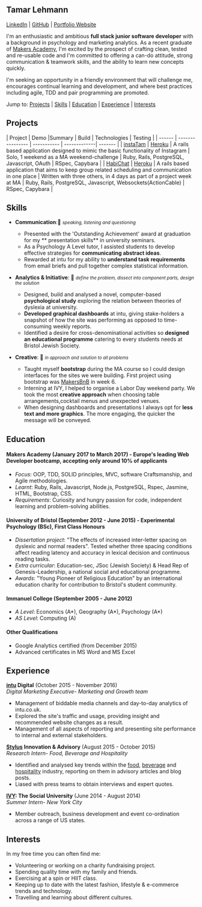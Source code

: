 ## Tamar Lehmann

[LinkedIn](https://www.linkedin.com/in/tamar-lehmann-770799a1/) | [GitHub](https://github.com/tamarlehmann) | [Portfolio Website](http://tamarlehmann.co.uk)              

I'm an enthusiastic and ambitious **full stack junior software developer** with a background in psychology and marketing analytics. As a recent graduate of [Makers Academy](http://www.makersacademy.com/), I'm excited by the prospect of crafting clean, tested and re-usable code and I'm committed to offering a can-do attitude, strong communication & teamwork skills, and the ability to learn new concepts quickly.

I'm seeking an opportunity in a friendly environment that will challenge me, encourages continual learning and development, and where best practices including agile, TDD and pair programming are promoted.

Jump to: [Projects](https://github.com/tamarlehmann/CV#projects) | [Skills](https://github.com/tamarlehmann/CV#skills) | [Education](https://github.com/tamarlehmann/CV#education) | [Experience](https://github.com/tamarlehmann/CV#experience) | [Interests](https://github.com/tamarlehmann/CV#interests)

## Projects

| Project | Demo |Summary | Build | Technologies | Testing |
|  ------ |  ---------------- | ----------- | -------------| ------- |
| [instaTam](https://github.com/tamarlehmann/instagram-challenge) | [Heroku](http://instatam.herokuapp.com) | A rails based application designed to mimic the basic functionality of Instagram | Solo, 1 weekend as a MA weekend-challenge | Ruby, Rails, PostgreSQL, Javascript, OAuth | RSpec, Capybara |
| [HabiChat](https://github.com/laurenrosie/HabiChat) | [Heroku](https://habichat.herokuapp.com) | A rails based application that aims to keep group related scheduling and communication in one place | Written with three others, in 4 days as part of a project week at MA | Ruby, Rails, PostgreSQL, Javascript, Websockets(ActionCable) | RSpec, Capybara |



## Skills

- **Communication**:💪 <small> *speaking, listening and questioning* </small>

  - Presented with the 'Outstanding Achievement' award at graduation for my ** presentation skills** in university seminars.
  - As a Psychology A Level tutor, I assisted students to develop effective strategies for **communicating abstract ideas**.
  - Rewarded at intu for my ability to **understand task requirements** from email briefs and pull together complex statistical information.


- **Analytics & Initiative**: 💪 <small> *define the problem, dissect into component parts, design the solution*  </small>

  - Designed, build and analysed a novel, computer-based **psychological study** exploring the relation between theories of dyslexia at university.
  - **Developed graphical dashboards** at intu, giving stake-holders a snapshot of how the site was performing as opposed to time-consuming weekly reports.
  - Identified a desire for cross-denominational activities so **designed an educational programme** catering to every students needs at Bristol Jewish Society.


- **Creative**: 💪 <small> *in approach and solution to all problems* </small>
  - Taught myself **bootstrap** during the MA course so I could design interfaces for the sites we were building. First project using bootstrap was [MakersBnB](https://github.com/dylanrhodius/MakersBnB-challenge) in week 6.
  - Interning at IVY, I helped to organise a Labor Day weekend party. We took the most **creative approach** when choosing table arrangements,cocktail menus and unexpected venues.
  - When designing dashboards and presentations I always opt for **less text and more graphics**. The more engaging, the quicker the message will be conveyed.


## Education

#### Makers Academy (January 2017 to March 2017) -  Europe's leading Web Developer bootcamp, accepting only around 10% of applicants
- *Focus*: OOP, TDD, SOLID principles, MVC, software Craftsmanship, and Agile methodologies.
- *Learnt*: Ruby, Rails, Javascript, Node.js, PostgreSQL, Rspec, Jasmine, HTML, Bootstrap, CSS.
- *Requirements*: Curiosity and hungry passion for code, independent learning and problem-solving abilities.


#### University of Bristol (September 2012 - June 2015) - Experimental Psychology (BSc), First Class Honours

- *Dissertation project*: "The effects of increased inter-letter spacing on dyslexic and normal readers". Tested whether three spacing conditions affect reading latency and accuracy in lexical decision and continuous reading tasks.
- *Extra curricular*: Education-sec, JSoc (Jewish Society) & Head Rep of Genesis-Leadership, a national social and educational programme.
- *Awards*: "Young Pioneer of Religious Education" by an international education charity for contribution to Bristol's student community.

#### Immanuel College (September 2005 - June 2012)

- *A Level*: Economics (A\*), Geography (A\*), Psychology (A\*)
- *AS Level*: Computing (A)

#### Other Qualifications

- Google Analytics certified (from December 2015)
- Advanced certificates in MS Word and MS Excel

## Experience

**[intu](http://intu.co.uk/ ) Digital** (October 2015 - November 2016)    
*Digital Marketing Executive- Marketing and Growth team*

- Management of biddable media channels and day-to-day analytics of intu.co.uk.
- Explored the site's traffic and usage, providing insight and recommended website changes as a result.
- Management of all aspects of reporting and presenting site performance to internal and external stakeholders.

**[Stylus](http://www.stylus.com/) Innovation & Advisory** (August 2015 - October 2015)   
*Research Intern- Food, Beverage and Hospitality*  

- Identified and analysed key trends within the [food](http://www.stylus.com/vksjnm), [beverage](http://www.stylus.com/zqkvgn) and [hospitality](http://www.stylus.com/hlhvzp) industry, reporting on them in advisory articles and blog posts.
- Liased with press teams to obtain interviews and expert quotes.

**[IVY](https://www.ivy.com/): The Social University** (June 2014 - August 2014)    
*Summer Intern- New York City*

- Member outreach, business development and event co-ordination across a range of US states.

## Interests
In my free time you can often find me:
 - Volunteering or working on a charity fundraising project.
 - Spending quality time with my family and friends.
 - Exercising at a spin or HIIT class.
 - Keeping up to date with the latest fashion, lifestyle & e-commerce trends and technology.
 - Travelling and learning about different cultures.
